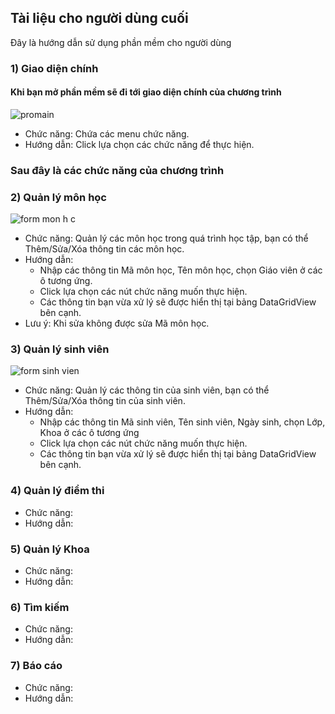 ## Tài liệu cho người dùng cuối

Đây là hướng dẫn sử dụng phần mềm cho người dùng

### 1) Giao diện chính
#### Khi bạn mở phần mềm sẽ đi tới giao diện chính của chương trình
![promain](https://user-images.githubusercontent.com/27407242/28236322-93654f9a-694d-11e7-8fec-37c9de4a5cd3.JPG)
- Chức năng: Chứa các menu chức năng. 
- Hướng dẫn: Click lựa chọn các chức năng để thực hiện.
### Sau đây là các chức năng của chương trình
### 2) Quản lý môn học
![form mon h c](https://user-images.githubusercontent.com/27407242/28236404-e0fbda9c-694f-11e7-8c3b-f3d8def3b128.JPG)
- Chức năng: Quản lý các môn học trong quá trình học tập, bạn có thể Thêm/Sửa/Xóa thông tin các môn học.
- Hướng dẫn:
  <ul>
    <li>Nhập các thông tin Mã môn học, Tên môn học, chọn Giáo viên ở các ô tương ứng.</li>
    <li>Click lựa chọn các nút chức năng muốn thực hiện.</li>
    <li>Các thông tin bạn vừa xử lý sẽ được hiển thị tại bảng DataGridView bên cạnh.</li>
  </ul>
- Lưu ý: Khi sửa không được sửa Mã môn học.
### 3) Quản lý sinh viên
![form sinh vien](https://user-images.githubusercontent.com/27407242/28236465-73324f4e-6951-11e7-98e3-7d40b4c6ef7f.JPG)
* Chức năng: Quản lý các thông tin của sinh viên, bạn có thể Thêm/Sửa/Xóa thông tin của sinh viên.
* Hướng dẫn:
  <ul>
    <li>Nhập các thông tin Mã sinh viên, Tên sinh viên, Ngày sinh, chọn Lớp, Khoa ở các ô tương ứng</li>
    <li>Click lựa chọn các nút chức năng muốn thực hiện.</li>
    <li>Các thông tin bạn vừa xử lý sẽ được hiển thị tại bảng DataGridView bên cạnh.</li>
  </ul>
### 4) Quản lý điểm thi
* Chức năng:
* Hướng dẫn:
### 5) Quản lý Khoa
* Chức năng:
* Hướng dẫn:
### 6) Tìm kiếm
* Chức năng:
* Hướng dẫn:
### 7) Báo cáo
* Chức năng:
* Hướng dẫn:

